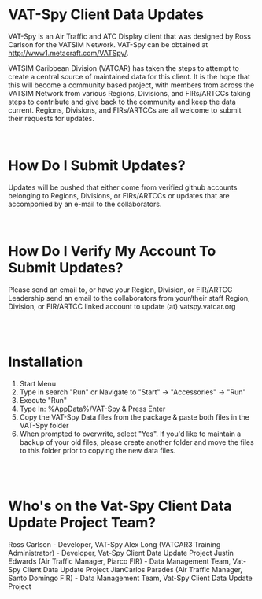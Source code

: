 # VAT-Spy Client Data Updates

VAT-Spy is an Air Traffic and ATC Display client that was designed by Ross Carlson for the VATSIM Network. VAT-Spy can be obtained at http://www1.metacraft.com/VATSpy/.

VATSIM Caribbean Division (VATCAR) has taken the steps to attempt to create a central source of maintained data for this client. It is the hope that this will become a community based project, with members from across the VATSIM Network from various Regions, Divisions, and FIRs/ARTCCs taking steps to contribute and give back to the community and keep the data current. Regions, Divisions, and FIRs/ARTCCs are all welcome to submit their requests for updates.

<br>

# How Do I Submit Updates?

Updates will be pushed that either come from verified github accounts belonging to Regions, Divisions, or FIRs/ARTCCs or updates that are accomponied by an e-mail to the collaborators.

<br>

# How Do I Verify My Account To Submit Updates?

Please send an email to, or have your Region, Division, or FIR/ARTCC Leadership send an email to the collaborators from your/their staff Region, Division, or FIR/ARTCC linked account to update (at) vatspy.vatcar.org

<br>
<br>

# Installation

1) Start Menu
2) Type in search "Run" or Navigate to "Start" -> "Accessories" -> "Run"
3) Execute "Run"
4) Type In: %AppData%/VAT-Spy & Press Enter
5) Copy the VAT-Spy Data files from the package & paste both files in the VAT-Spy folder
6) When prompted to overwrite, select "Yes". If you'd like to maintain a backup of your old files, please create another folder and move the files to this folder prior to copying the new data files.


<br>
<br>

# Who's on the Vat-Spy Client Data Update Project Team?

Ross Carlson - Developer, VAT-Spy
Alex Long (VATCAR3 Training Administrator) - Developer, Vat-Spy Client Data Update Project
Justin Edwards (Air Traffic Manager, Piarco FIR) - Data Management Team, Vat-Spy Client Data Update Project
JianCarlos Parades (Air Traffic Manager, Santo Domingo FIR) - Data Management Team, Vat-Spy Client Data Update Project
